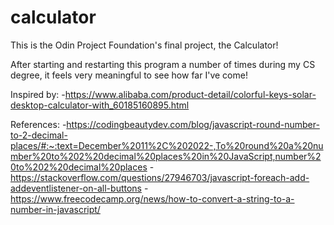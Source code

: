 # calculator

This is the Odin Project Foundation's final project, the Calculator!

After starting and restarting this program a number of times during my CS degree, it feels very meaningful to see how far I've come!

Inspired by:
-https://www.alibaba.com/product-detail/colorful-keys-solar-desktop-calculator-with_60185160895.html

References:
-https://codingbeautydev.com/blog/javascript-round-number-to-2-decimal-places/#:~:text=December%2011%2C%202022-,To%20round%20a%20number%20to%202%20decimal%20places%20in%20JavaScript,number%20to%202%20decimal%20places
-https://stackoverflow.com/questions/27946703/javascript-foreach-add-addeventlistener-on-all-buttons
-https://www.freecodecamp.org/news/how-to-convert-a-string-to-a-number-in-javascript/
